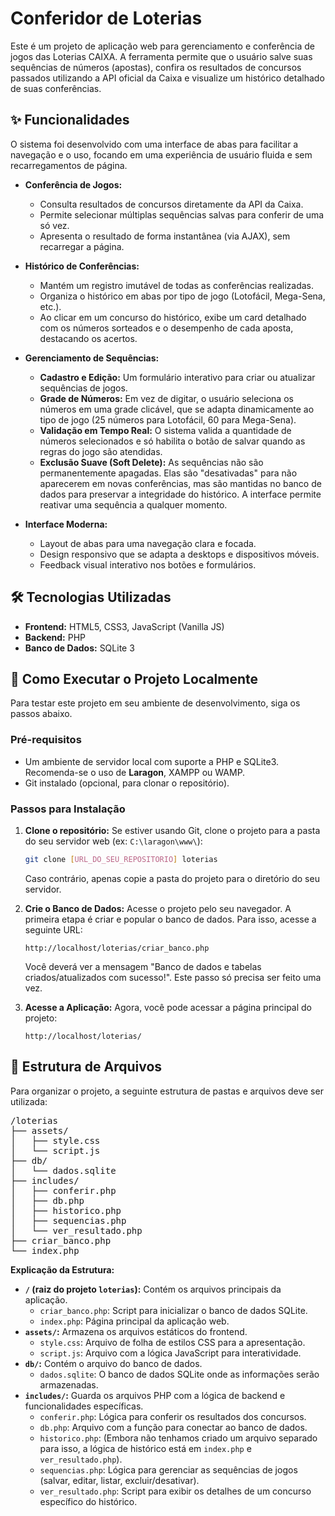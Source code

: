 # Conferidor de Loterias

Este é um projeto de aplicação web para gerenciamento e conferência de jogos das Loterias CAIXA. A ferramenta permite que o usuário salve suas sequências de números (apostas), confira os resultados de concursos passados utilizando a API oficial da Caixa e visualize um histórico detalhado de suas conferências.

## ✨ Funcionalidades

O sistema foi desenvolvido com uma interface de abas para facilitar a navegação e o uso, focando em uma experiência de usuário fluida e sem recarregamentos de página.

* **Conferência de Jogos:**
    * Consulta resultados de concursos diretamente da API da Caixa.
    * Permite selecionar múltiplas sequências salvas para conferir de uma só vez.
    * Apresenta o resultado de forma instantânea (via AJAX), sem recarregar a página.

* **Histórico de Conferências:**
    * Mantém um registro imutável de todas as conferências realizadas.
    * Organiza o histórico em abas por tipo de jogo (Lotofácil, Mega-Sena, etc.).
    * Ao clicar em um concurso do histórico, exibe um card detalhado com os números sorteados e o desempenho de cada aposta, destacando os acertos.

* **Gerenciamento de Sequências:**
    * **Cadastro e Edição:** Um formulário interativo para criar ou atualizar sequências de jogos.
    * **Grade de Números:** Em vez de digitar, o usuário seleciona os números em uma grade clicável, que se adapta dinamicamente ao tipo de jogo (25 números para Lotofácil, 60 para Mega-Sena).
    * **Validação em Tempo Real:** O sistema valida a quantidade de números selecionados e só habilita o botão de salvar quando as regras do jogo são atendidas.
    * **Exclusão Suave (Soft Delete):** As sequências não são permanentemente apagadas. Elas são "desativadas" para não aparecerem em novas conferências, mas são mantidas no banco de dados para preservar a integridade do histórico. A interface permite reativar uma sequência a qualquer momento.

* **Interface Moderna:**
    * Layout de abas para uma navegação clara e focada.
    * Design responsivo que se adapta a desktops e dispositivos móveis.
    * Feedback visual interativo nos botões e formulários.

## 🛠️ Tecnologias Utilizadas

* **Frontend:** HTML5, CSS3, JavaScript (Vanilla JS)
* **Backend:** PHP
* **Banco de Dados:** SQLite 3

## 🚀 Como Executar o Projeto Localmente

Para testar este projeto em seu ambiente de desenvolvimento, siga os passos abaixo.

### Pré-requisitos

* Um ambiente de servidor local com suporte a PHP e SQLite3. Recomenda-se o uso de **Laragon**, XAMPP ou WAMP.
* Git instalado (opcional, para clonar o repositório).

### Passos para Instalação

1.  **Clone o repositório:**
    Se estiver usando Git, clone o projeto para a pasta do seu servidor web (ex: `C:\laragon\www\`):
    ```bash
    git clone [URL_DO_SEU_REPOSITORIO] loterias
    ```
    Caso contrário, apenas copie a pasta do projeto para o diretório do seu servidor.

2.  **Crie o Banco de Dados:**
    Acesse o projeto pelo seu navegador. A primeira etapa é criar e popular o banco de dados. Para isso, acesse a seguinte URL:
    ```
    http://localhost/loterias/criar_banco.php
    ```
    Você deverá ver a mensagem "Banco de dados e tabelas criados/atualizados com sucesso!". Este passo só precisa ser feito uma vez.

3.  **Acesse a Aplicação:**
    Agora, você pode acessar a página principal do projeto:
    ```
    http://localhost/loterias/
    ```

## 📂 Estrutura de Arquivos

Para organizar o projeto, a seguinte estrutura de pastas e arquivos deve ser utilizada:

<pre>
/loterias
├── assets/
│   ├── style.css
│   └── script.js
├── db/
│   └── dados.sqlite
├── includes/
│   ├── conferir.php
│   ├── db.php
│   ├── historico.php
│   ├── sequencias.php
│   └── ver_resultado.php
├── criar_banco.php
└── index.php
</pre>

**Explicação da Estrutura:**

* **`/` (raiz do projeto `loterias`):** Contém os arquivos principais da aplicação.
    * `criar_banco.php`: Script para inicializar o banco de dados SQLite.
    * `index.php`: Página principal da aplicação web.
* **`assets/`:** Armazena os arquivos estáticos do frontend.
    * `style.css`: Arquivo de folha de estilos CSS para a apresentação.
    * `script.js`: Arquivo com a lógica JavaScript para interatividade.
* **`db/`:** Contém o arquivo do banco de dados.
    * `dados.sqlite`: O banco de dados SQLite onde as informações serão armazenadas.
* **`includes/`:** Guarda os arquivos PHP com a lógica de backend e funcionalidades específicas.
    * `conferir.php`: Lógica para conferir os resultados dos concursos.
    * `db.php`: Arquivo com a função para conectar ao banco de dados.
    * `historico.php`: (Embora não tenhamos criado um arquivo separado para isso, a lógica de histórico está em `index.php` e `ver_resultado.php`).
    * `sequencias.php`: Lógica para gerenciar as sequências de jogos (salvar, editar, listar, excluir/desativar).
    * `ver_resultado.php`: Script para exibir os detalhes de um concurso específico do histórico.

